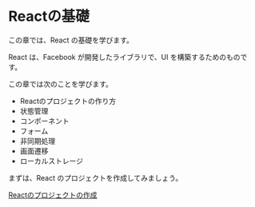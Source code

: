 # Reactの基礎

この章では、React の基礎を学びます。

React は、Facebook が開発したライブラリで、UI を構築するためのものです。

この章では次のことを学びます。

- Reactのプロジェクトの作り方
- 状態管理
- コンポーネント
- フォーム
- 非同期処理
- 画面遷移
- ローカルストレージ

まずは、React のプロジェクトを作成してみましょう。

[Reactのプロジェクトの作成](./01-setup-project.md)
